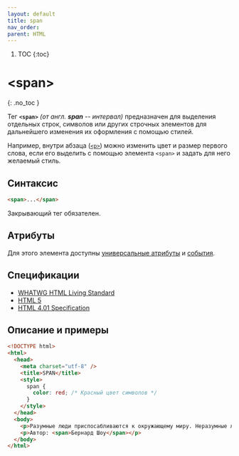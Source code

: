 ```yaml
---
layout: default
title: span
nav_order:
parent: HTML
---
```


<!-- prettier-ignore-start -->
1. TOC
{:toc}

# &lt;span&gt;
{: .no_toc }
<!-- prettier-ignore-end -->

Тег **`<span>`** _(от англ. **span** -- интервал)_ предназначен для выделения отдельных строк, символов или других строчных элементов для дальнейшего изменения их оформления с помощью стилей.

Например, внутри абзаца ([`<p>`](/html/p/)) можно изменить цвет и размер первого слова, если его выделить с помощью элемента `<span>` и задать для него желаемый стиль.

## Синтаксис

```html
<span>...</span>
```

Закрывающий тег обязателен.

## Атрибуты

Для этого элемента доступны [универсальные атрибуты](/lib/uni-attr/) и [события](/lib/events/).

## Спецификации

- [WHATWG HTML Living Standard](https://html.spec.whatwg.org/multipage/semantics.html#the-span-element)
- [HTML 5](http://www.w3.org/TR/html5/text-level-semantics.html#the-span-element)
- [HTML 4.01 Specification](http://www.w3.org/TR/html401/struct/global.html#edef-SPAN)

## Описание и примеры

```html
<!DOCTYPE html>
<html>
  <head>
    <meta charset="utf-8" />
    <title>SPAN</title>
    <style>
      span {
        color: red; /* Красный цвет символов */
      }
    </style>
  </head>
  <body>
    <p>Разумные люди приспосабливаются к окружающему миру. Неразумные люди приспосабливают мир к себе. Вот почему прогресс определяется действиями неразумных людей.</p>
    <p>Автор: <span>Бернард Шоу</span></p>
  </body>
</html>
```

